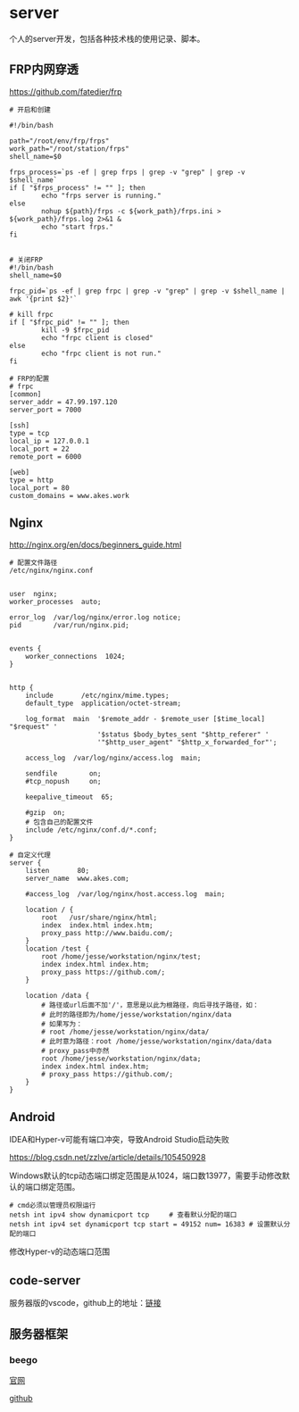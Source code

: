 # server
个人的server开发，包括各种技术栈的使用记录、脚本。

## FRP内网穿透

https://github.com/fatedier/frp

~~~shell
# 开启和创建

#!/bin/bash

path="/root/env/frp/frps"
work_path="/root/station/frps"
shell_name=$0

frps_process=`ps -ef | grep frps | grep -v "grep" | grep -v $shell_name`
if [ "$frps_process" != "" ]; then
        echo "frps server is running."
else
        nohup ${path}/frps -c ${work_path}/frps.ini > ${work_path}/frps.log 2>&1 &
        echo "start frps."
fi


# 关闭FRP
#!/bin/bash
shell_name=$0

frpc_pid=`ps -ef | grep frpc | grep -v "grep" | grep -v $shell_name | awk '{print $2}'`

# kill frpc
if [ "$frpc_pid" != "" ]; then
        kill -9 $frpc_pid
        echo "frpc client is closed"
else
        echo "frpc client is not run."
fi

# FRP的配置
# frpc
[common]
server_addr = 47.99.197.120
server_port = 7000

[ssh]
type = tcp
local_ip = 127.0.0.1
local_port = 22
remote_port = 6000

[web]
type = http
local_port = 80
custom_domains = www.akes.work

~~~



## Nginx

http://nginx.org/en/docs/beginners_guide.html



~~~shell
# 配置文件路径
/etc/nginx/nginx.conf


user  nginx;
worker_processes  auto;

error_log  /var/log/nginx/error.log notice;
pid        /var/run/nginx.pid;


events {
    worker_connections  1024;
}


http {
    include       /etc/nginx/mime.types;
    default_type  application/octet-stream;

    log_format  main  '$remote_addr - $remote_user [$time_local] "$request" '
                      '$status $body_bytes_sent "$http_referer" '
                      '"$http_user_agent" "$http_x_forwarded_for"';

    access_log  /var/log/nginx/access.log  main;

    sendfile        on;
    #tcp_nopush     on;

    keepalive_timeout  65;

    #gzip  on;
	# 包含自己的配置文件
    include /etc/nginx/conf.d/*.conf;
}

# 自定义代理
server {
    listen       80;
    server_name  www.akes.com;

    #access_log  /var/log/nginx/host.access.log  main;

    location / {
        root   /usr/share/nginx/html;
        index  index.html index.htm;
        proxy_pass http://www.baidu.com/;
    }
    location /test {
        root /home/jesse/workstation/nginx/test;
        index index.html index.htm;
        proxy_pass https://github.com/;
    }

    location /data {
    	# 路径或url后面不加'/'，意思是以此为根路径，向后寻找子路径，如：
    	# 此时的路径即为/home/jesse/workstation/nginx/data
    	# 如果写为：
    	# root /home/jesse/workstation/nginx/data/
    	# 此时意为路径：root /home/jesse/workstation/nginx/data/data
    	# proxy_pass中亦然
        root /home/jesse/workstation/nginx/data;
        index index.html index.htm;
        # proxy_pass https://github.com/;
    }
}
~~~



## Android

IDEA和Hyper-v可能有端口冲突，导致Android Studio启动失败

https://blog.csdn.net/zzlve/article/details/105450928

Windows默认的tcp动态端口绑定范围是从1024，端口数13977，需要手动修改默认的端口绑定范围。

~~~shell
# cmd必须以管理员权限运行
netsh int ipv4 show dynamicport tcp 	# 查看默认分配的端口
netsh int ipv4 set dynamicport tcp start = 49152 num= 16383	# 设置默认分配的端口
~~~



修改Hyper-v的动态端口范围



## code-server

服务器版的vscode，github上的地址：[链接](https://github.com/cdr/code-server)



## 服务器框架

### beego

[官网](https://beego.me/docs/intro/)

[github](https://github.com/beego/beego)

